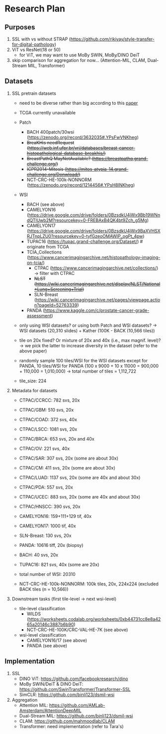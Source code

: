 # Research Plan

## Purposes
1. SSL with vs without STRAP (https://github.com/rikiyay/style-transfer-for-digital-pathology)
1. ViT vs ResNet(18 or 50)
    - for ViT, we may want to use MoBy SWIN, MoBy/DINO DeiT
1. skip comparison for aggregation for now... (Attention-MIL, CLAM, Dual-Stream MIL, Transformer)

## Datasets
1. SSL pretrain datasets
    - need to be diverse rather than big according to this [paper](https://arxiv.org/abs/2011.13971)
    - TCGA currently unavailable
    - Patch
        - BACH 400patch/30wsi (https://zenodo.org/record/3632035#.YPsFwVNKheg)
        - ~~BreaKHis needRequest (https://web.inf.ufpr.br/vri/databases/breast-cancer-histopathological-database-breakhis/)~~
        - ~~BreastPathQ MayNotAvailable? (https://breastpathq.grand-challenge.org/)~~
        - ~~ICPR2014-Mitosis (https://mitos-atypia-14.grand-challenge.org/Donwload/)~~
        - NCT-CRC-HE-100k-NONNORM (https://zenodo.org/record/1214456#.YPsH8lNKheg)
    - WSI
        - BACH (see above)
        - CAMELYON16 (https://drive.google.com/drive/folders/0BzsdkU4jWx9Bb19WNndQTlUwb2M?resourcekey=0-FREBAxB4QK4bt9Zch_g5Mg)
        - CAMELYON17 (https://drive.google.com/drive/folders/0BzsdkU4jWx9BaXVHSXRJTnpLZU0?resourcekey=0-tyfGzeoOMAWlP_ogPt_4pw)
        - TUPAC16 (https://tupac.grand-challenge.org/Dataset/) # originate from TCGA
        - TCIA_Collections (https://www.cancerimagingarchive.net/histopathology-imaging-on-tcia/)
            - CTPAC (https://www.cancerimagingarchive.net/collections/) -> filter with CTPAC
            - ~~NLST (https://wiki.cancerimagingarchive.net/display/NLST/National+Lung+Screening+Trial)~~
            - SLN-Breast (https://wiki.cancerimagingarchive.net/pages/viewpage.action?pageId=52763339)
        - PANDA  (https://www.kaggle.com/c/prostate-cancer-grade-assessment)

    - only using WSI datasets? or using both Patch and WSI datasets? -> WSI datasets (20,310 slides) + Kather (100K - BACK (10,566 tiles))
    - tile on 20x fixed? Or mixture of 20x and 40x (i.e., max magnif. level)? -> we pick the latter to increase diversity in the dataset (refer to the above paper)
    - randomly sample 100 tiles/WSI for the WSI datasets except for PANDA, 10 tiles/WSI for PANDA (100 x 9000 + 10 x 11000 = 900,000 + 110,000 = 1,010,000) -> total number of tiles = 1,112,722
    - tile_size: 224

1. Metadata for datasets
    - CTPAC/CCRCC: 782 svs, 20x
    - CTPAC/GBM: 510 svs, 20x
    - CTPAC/COAD: 372 svs, 40x
    - CTPAC/LSCC: 1081 svs, 20x
    - CTPAC/BRCA: 653 svs, 20x and 40x
    - CTPAC/OV: 221 svs, 40x
    - CTPAC/SAR: 307 svs, 20x (some are about 30x)
    - CTPAC/CM: 411 svs, 20x (some are about 30x)
    - CTPAC/LUAD: 1137 svs, 20x (some are 40x and about 30x)
    - CTPAC/PDA: 557 svs, 20x
    - CTPAC/UCEC: 883 svs, 20x (some are 40x and about 30x)
    - CTPAC/HNSCC: 390 svs, 20x
    - CAMELYON16: 159+111+129 tif, 40x
    - CAMELYON17: 1000 tif, 40x
    - SLN-Breast: 130 svs, 20x
    - PANDA: 10616 tiff, 20x (biopsy)
    - BACH: 40 svs, 20x
    - TUPAC16: 821 svs, 40x (some are 20x)
    - total number of WSI: 20310

    - NCT-CRC-HE-100k-NONNORM: 100k tiles, 20x, 224x224 (excluded BACK tiles (n = 10,566))

1. Downstream tasks (first tile-level -> next wsi-level)
    - tile-level classification
        - WILDS (https://worksheets.codalab.org/worksheets/0xb44731cc8e8a4265a20146c3887b6b90)
        - NCT-CRC-HE-100K/CRC-VAL-HE-7K (see above)
    - wsi-level classification
        - CAMELYON16/17 (see above)
        - PANDA (see above)

## Implementation
1. SSL
    - DINO ViT: https://github.com/facebookresearch/dino
    - MoBy SWIN/DeiT & DINO DeiT: https://github.com/SwinTransformer/Transformer-SSL
    - SimCLR: https://github.com/binli123/dsmil-wsi
1. Aggregation
    - Attention MIL: https://github.com/AMLab-Amsterdam/AttentionDeepMIL
    - Dual-Stream MIL: https://github.com/binli123/dsmil-wsi
    - CLAM: https://github.com/mahmoodlab/CLAM
    - Transformer: need implementation (refer to Tara's)

